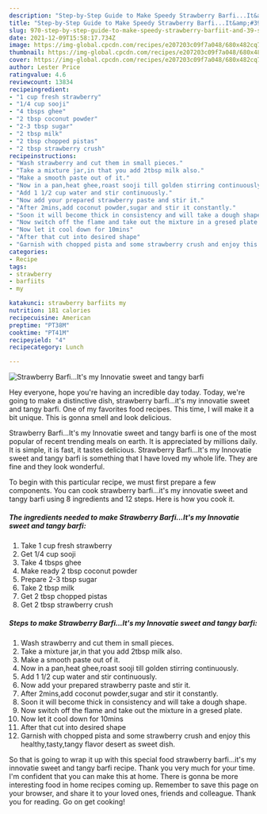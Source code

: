 ```yaml
---
description: "Step-by-Step Guide to Make Speedy Strawberry Barfi...It&amp;#39;s my Innovatie sweet and tangy barfi"
title: "Step-by-Step Guide to Make Speedy Strawberry Barfi...It&amp;#39;s my Innovatie sweet and tangy barfi"
slug: 970-step-by-step-guide-to-make-speedy-strawberry-barfiit-and-39-s-my-innovatie-sweet-and-tangy-barfi
date: 2021-12-09T15:58:17.734Z
image: https://img-global.cpcdn.com/recipes/e207203c09f7a048/680x482cq70/strawberry-barfiits-my-innovatie-sweet-and-tangy-barfi-recipe-main-photo.jpg
thumbnail: https://img-global.cpcdn.com/recipes/e207203c09f7a048/680x482cq70/strawberry-barfiits-my-innovatie-sweet-and-tangy-barfi-recipe-main-photo.jpg
cover: https://img-global.cpcdn.com/recipes/e207203c09f7a048/680x482cq70/strawberry-barfiits-my-innovatie-sweet-and-tangy-barfi-recipe-main-photo.jpg
author: Lester Price
ratingvalue: 4.6
reviewcount: 13834
recipeingredient:
- "1 cup fresh strawberry"
- "1/4 cup sooji"
- "4 tbsps ghee"
- "2 tbsp coconut powder"
- "2-3 tbsp sugar"
- "2 tbsp milk"
- "2 tbsp chopped pistas"
- "2 tbsp strawberry crush"
recipeinstructions:
- "Wash strawberry and cut them in small pieces."
- "Take a mixture jar,in that you add 2tbsp milk also."
- "Make a smooth paste out of it."
- "Now in a pan,heat ghee,roast sooji till golden stirring continuously."
- "Add 1 1/2 cup water and stir continuously."
- "Now add your prepared strawberry paste and stir it."
- "After 2mins,add coconut powder,sugar and stir it constantly."
- "Soon it will become thick in consistency and will take a dough shape."
- "Now switch off the flame and take out the mixture in a gresed plate."
- "Now let it cool down for 10mins"
- "After that cut into desired shape"
- "Garnish with chopped pista and some strawberry crush and enjoy this healthy,tasty,tangy flavor desert as sweet dish."
categories:
- Recipe
tags:
- strawberry
- barfiits
- my

katakunci: strawberry barfiits my 
nutrition: 181 calories
recipecuisine: American
preptime: "PT38M"
cooktime: "PT41M"
recipeyield: "4"
recipecategory: Lunch

---
```



![Strawberry Barfi...It&#39;s my Innovatie sweet and tangy barfi](https://img-global.cpcdn.com/recipes/e207203c09f7a048/680x482cq70/strawberry-barfiits-my-innovatie-sweet-and-tangy-barfi-recipe-main-photo.jpg)

Hey everyone, hope you're having an incredible day today. Today, we're going to make a distinctive dish, strawberry barfi...it&#39;s my innovatie sweet and tangy barfi. One of my favorites food recipes. This time, I will make it a bit unique. This is gonna smell and look delicious.

Strawberry Barfi...It&#39;s my Innovatie sweet and tangy barfi is one of the most popular of recent trending meals on earth. It is appreciated by millions daily. It is simple, it is fast, it tastes delicious. Strawberry Barfi...It&#39;s my Innovatie sweet and tangy barfi is something that I have loved my whole life. They are fine and they look wonderful.




To begin with this particular recipe, we must first prepare a few components. You can cook strawberry barfi...it&#39;s my innovatie sweet and tangy barfi using 8 ingredients and 12 steps. Here is how you cook it.

<!--inarticleads1-->

##### The ingredients needed to make Strawberry Barfi...It&#39;s my Innovatie sweet and tangy barfi:

1. Take 1 cup fresh strawberry
1. Get 1/4 cup sooji
1. Take 4 tbsps ghee
1. Make ready 2 tbsp coconut powder
1. Prepare 2-3 tbsp sugar
1. Take 2 tbsp milk
1. Get 2 tbsp chopped pistas
1. Get 2 tbsp strawberry crush




<!--inarticleads2-->

##### Steps to make Strawberry Barfi...It&#39;s my Innovatie sweet and tangy barfi:

1. Wash strawberry and cut them in small pieces.
1. Take a mixture jar,in that you add 2tbsp milk also.
1. Make a smooth paste out of it.
1. Now in a pan,heat ghee,roast sooji till golden stirring continuously.
1. Add 1 1/2 cup water and stir continuously.
1. Now add your prepared strawberry paste and stir it.
1. After 2mins,add coconut powder,sugar and stir it constantly.
1. Soon it will become thick in consistency and will take a dough shape.
1. Now switch off the flame and take out the mixture in a gresed plate.
1. Now let it cool down for 10mins
1. After that cut into desired shape
1. Garnish with chopped pista and some strawberry crush and enjoy this healthy,tasty,tangy flavor desert as sweet dish.




So that is going to wrap it up with this special food strawberry barfi...it&#39;s my innovatie sweet and tangy barfi recipe. Thank you very much for your time. I'm confident that you can make this at home. There is gonna be more interesting food in home recipes coming up. Remember to save this page on your browser, and share it to your loved ones, friends and colleague. Thank you for reading. Go on get cooking!
